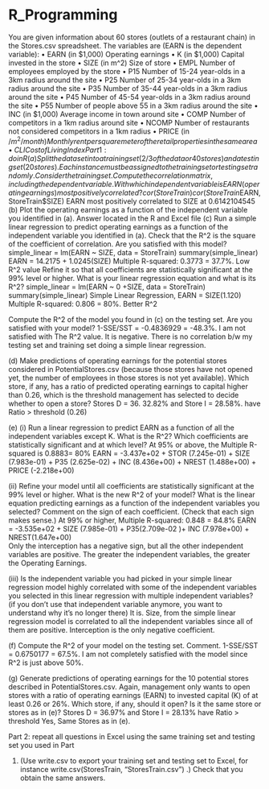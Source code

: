 # R_Programming
You are given information about 60 stores (outlets of a restaurant chain) in the Stores.csv spreadsheet. The variables are (EARN is the dependent variable):
•	EARN (in $1,000) Operating earnings
•	K (in $1,000) Capital invested in the store
•	SIZE (in m^2) Size of store
•	EMPL Number of employees employed by the store
•	P15 Number of 15-24 year-olds in a 3km radius around the site
•	P25 Number of 25-34 year-olds in a 3km radius around the site
•	P35 Number of 35-44 year-olds in a 3km radius around the site
•	P45 Number of 45-54 year-olds in a 3km radius around the site
•	P55 Number of people above 55 in a 3km radius around the site
•	INC (in $1,000) Average income in town around site
•	COMP Number of competitors in a 1km radius around site
•	NCOMP Number of restaurants not considered competitors in a 1km radius
•	PRICE (in $/m^2/month) Monthly rent per square meter of the retail properties in the same area
•	CLI Cost of Living Index
Part 1: do in R
(a)	Split the data set into a training set (2/3 of the data or 40 stores) and a testing set (20 stores). Each instance must be assigned to the training set or testing set randomly. Consider the training set. Compute the correlation matrix, including the dependent variable. With which independent variable is EARN (operating earnings) most positively correlated? 
cor(StoreTrain)
cor(StoreTrain$EARN, StoreTrain$SIZE) 
EARN most positively correlated to SIZE at 0.6142104545
(b)	Plot the operating earnings as a function of the independent variable you identified in (a).
Answer located in the R and Excel file
(c)	Run a simple linear regression to predict operating earnings as a function of the independent variable you identified in (a). Check that the R^2 is the square of the coefficient of correlation. Are you satisfied with this model?
simple_linear = lm(EARN ~ SIZE, data = StoreTrain)
summary(simple_linear)
EARN = 14.2175 + 1.0245(SIZE) 
Multiple R-squared:  0.3773 = 37.7%. Low R^2 value
Refine it so that all coefficients are statistically significant at the 99% level or higher. What is your linear regression equation and what is its R^2?
simple_linear = lm(EARN ~ 0 +SIZE, data = StoreTrain)
summary(simple_linear)
Simple Linear Regression, EARN = SIZE(1.120)
Multiple R-squared:  0.806 = 80%. Better R^2
 
Compute the R^2 of the model you found in (c) on the testing set. Are you satisfied with your model?
1-SSE/SST = -0.4836929 = -48.3%. I am not satisfied with The R^2 value. It is negative. There is no 
correlation b/w my testing set and training set doing a simple linear regression.

(d)	Make predictions of operating earnings for the potential stores considered in PotentialStores.csv (because those stores have not opened yet, the number of employees in those stores is not yet available). Which store, if any, has a ratio of predicted operating earnings to capital higher than 0.26, which is the threshold management has selected to decide whether to open a store?
Stores D = 36. 32.82% and Store I = 28.58%.   have Ratio > threshold (0.26)

(e)	(i) Run a linear regression to predict EARN as a function of all the independent variables except K. What is the R^2? Which coefficients are statistically significant and at which level? 
At 95% or above, the Multiple R-squared is 0.8883= 80%
EARN = -3.437e+02 + STOR (7.245e-01) + SIZE (7.983e-01) + P35 (2.625e-02) + INC (8.436e+00) + NREST (1.488e+00)  + PRICE   (-2.218e+00)

(ii) Refine your model until all coefficients are statistically significant at the 99% level or higher. What is the new R^2 of your model? What is the linear equation predicting earnings as a function of the independent variables you selected? Comment on the sign of each coefficient. (Check that each sign makes sense.) 
At 99% or higher, Multiple R-squared:  0.848 = 84.8%
EARN =  -3.535e+02  + SIZE (7.985e-01)  + P35(2.709e-02 )+ INC (7.978e+00) + NREST(1.647e+00)  
Only the interception has a negative sign, but all the other independent variables are positive. The greater the independent variables, the greater the Operating Earnings.

(iii) Is the independent variable you had picked in your simple linear regression model highly correlated with some of the independent variables you selected in this linear regression with multiple independent variables? (if you don’t use that independent variable anymore, you want to understand why it’s no longer there)
It is. Size, from the simple linear regression model is correlated to all the independent variables since all of them are positive. Interception is the only negative coefficient.


(f)	Compute the R^2 of your model on the testing set. Comment. 
1-SSE/SST = 0.6750177 = 67.5%. I am not completely satisfied with the model since R^2 is just above 50%.


(g)	Generate predictions of operating earnings for the 10 potential stores described in PotentialStores.csv. Again, management only wants to open stores with a ratio of operating earnings (EARN) to invested capital (K) of at least 0.26 or 26%. Which store, if any, should it open? Is it the same store or stores as in (e)? 
Stores D = 36.97% and Store I = 28.13% have Ratio > threshold
Yes, Same Stores as in (e).

Part 2: repeat all questions in Excel using the same training set and testing set you used in Part 
1. (Use write.csv to export your training set and testing set to Excel, for instance write.csv(StoresTrain, “StoresTrain.csv”)  .) Check that you obtain the same answers. 

